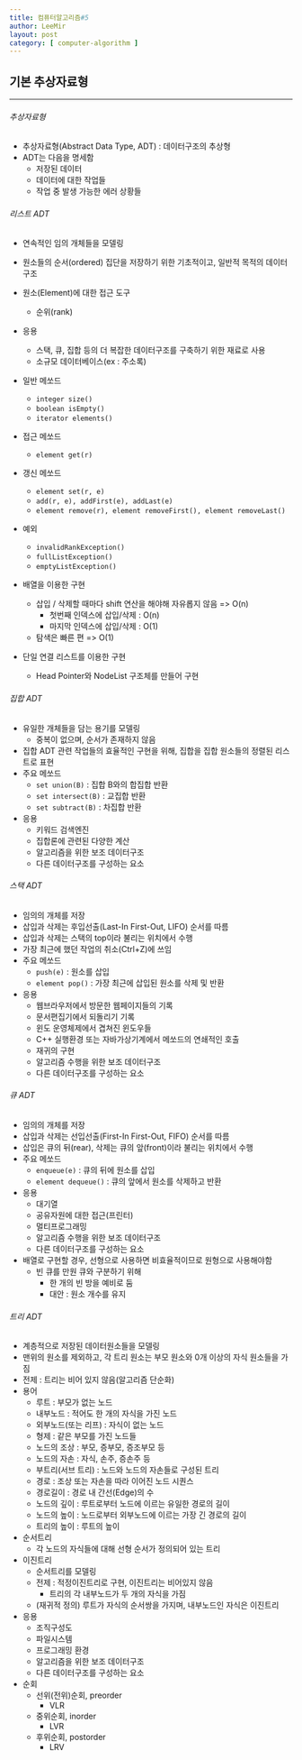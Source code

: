 ```yaml
---
title: 컴퓨터알고리즘#5
author: LeeMir
layout: post
category: [ computer-algorithm ]
---
```


## 기본 추상자료형

- - -

###### 추상자료형

- 추상자료형(Abstract Data Type, ADT) : 데이터구조의 추상형
- ADT는 다음을 명세함
  - 저장된 데이터
  - 데이터에 대한 작업들
  - 작업 중 발생 가능한 에러 상황들



###### 리스트 ADT

- 연속적인 임의 개체들을 모델링
- 원소들의 순서(ordered) 집단을 저장하기 위한 기초적이고, 일반적 목적의 데이터 구조
- 원소(Element)에 대한 접근 도구
  - 순위(rank)
- 응용
  - 스택, 큐, 집합 등의 더 복잡한 데이터구조를 구축하기 위한 재료로 사용
  - 소규모 데이터베이스(ex : 주소록)
- 일반 메쏘드
  - ```integer size()```
  - ```boolean isEmpty()```
  - ```iterator elements()```
- 접근 메쏘드
  - ```element get(r)```
- 갱신 메쏘드
  - ```element set(r, e)```
  - ```add(r, e), addFirst(e), addLast(e)```
  - ```element remove(r), element removeFirst(), element removeLast()```
- 예외
  - ```invalidRankException()```
  - ```fullListException()```
  - ```emptyListException()```

- 배열을 이용한 구현
  - 삽입 / 삭제할 때마다 shift 연산을 해야해 자유롭지 않음 => O(n)
    - 첫번째 인덱스에 삽입/삭제 : O(n)
    - 마지막 인덱스에 삽입/삭제 : O(1)
  - 탐색은 빠른 편 => O(1)
- 단일 연결 리스트를 이용한 구현
  - Head Pointer와 NodeList 구조체를 만들어 구현



###### 집합 ADT

- 유일한 개체들을 담는 용기를 모델링
  - 중복이 없으며, 순서가 존재하지 않음
- 집합 ADT 관련 작업들의 효율적인 구현을 위해, 집합을 집합 원소들의 정렬된 리스트로 표현
- 주요 메쏘드
  - ```set union(B)``` : 집합 B와의 합집합 반환
  - ```set intersect(B)``` : 교집합 반환
  - ```set subtract(B)``` : 차집합 반환
- 응용
  - 키워드 검색엔진
  - 집합론에 관련된 다양한 계산
  - 알고리즘을 위한 보조 데이터구조
  - 다른 데이터구조를 구성하는 요소



###### 스택 ADT

- 임의의 개체를 저장
- 삽입과 삭제는 후입선출(Last-In First-Out, LIFO) 순서를 따름
- 삽입과 삭제는 스택의 top이라 불리는 위치에서 수행
- 가장 최근에 했던 작업의 취소(Ctrl+Z)에 쓰임
- 주요 메쏘드
  - ```push(e)``` : 원소를 삽입
  - ```element pop()``` : 가장 최근에 삽입된 원소를 삭제 및 반환
- 응용
  - 웹브라우저에서 방문한 웹페이지들의 기록
  - 문서편집기에서 되돌리기 기록
  - 윈도 운영체제에서 겹쳐진 윈도우들
  - C++ 실행환경 또는 자바가상기계에서 메쏘드의 연쇄적인 호출
  - 재귀의 구현
  - 알고리즘 수행을 위한 보조 데이터구조
  - 다른 데이터구조를 구성하는 요소



###### 큐 ADT

- 임의의 개체를 저장
- 삽입과 삭제는 선입선출(First-In First-Out, FIFO) 순서를 따름
- 삽입은 큐의 뒤(rear), 삭제는 큐의 앞(front)이라 불리는 위치에서 수행
- 주요 메쏘드
  - ```enqueue(e)``` : 큐의 뒤에 원소를 삽입
  - ```element dequeue()``` : 큐의 앞에서 원소를 삭제하고 반환
- 응용
  - 대기열
  - 공유자원에 대한 접근(프린터)
  - 멀티프로그래밍
  - 알고리즘 수행을 위한 보조 데이터구조
  - 다른 데이터구조를 구성하는 요소
- 배열로 구현할 경우, 선형으로 사용하면 비효율적이므로 원형으로 사용해야함
  - 빈 큐를 만원 큐와 구분하기 위해
    - 한 개의 빈 방을 예비로 둠
    - 대안 : 원소 개수를 유지



###### 트리 ADT

- 계층적으로 저장된 데이터원소들을 모델링
- 맨위의 원소를 제외하고, 각 트리 원소는 부모 원소와 0개 이상의 자식 원소들을 가짐
- 전제 : 트리는 비어 있지 않음(알고리즘 단순화)
- 용어
  - 루트 : 부모가 없는 노드
  - 내부노드 : 적어도 한 개의 자식을 가진 노드
  - 외부노드(또는 리프) : 자식이 없는 노드
  - 형제 : 같은 부모를 가진 노드들
  - 노드의 조상 : 부모, 증부모, 증조부모 등
  - 노드의 자손 : 자식, 손주, 증손주 등
  - 부트리(서브 트리) : 노드와 노드의 자손들로 구성된 트리
  - 경로 : 조상 또는 자손을 따라 이어진 노드 시퀀스
  - 경로길이 : 경로 내 간선(Edge)의 수
  - 노드의 깊이 : 루트로부터 노드에 이르는 유일한 경로의 길이
  - 노드의 높이 : 노드로부터 외부노드에 이르는 가장 긴 경로의 길이
  - 트리의 높이 : 루트의 높이
- 순서트리
  - 각 노드의 자식들에 대해 선형 순서가 정의되어 있는 트리
- 이진트리
  - 순서트리를 모델링
  - 전제 : 적정이진트리로 구현, 이진트리는 비어있지 않음
    - 트리의 각 내부노드가 두 개의 자식을 가짐
  - (재귀적 정의) 루트가 자식의 순서쌍을 가지며, 내부노드인 자식은 이진트리
- 응용
  - 조직구성도
  - 파일시스템
  - 프로그래밍 환경
  - 알고리즘을 위한 보조 데이터구조
  - 다른 데이터구조를 구성하는 요소
- 순회
  - 선위(전위)순회, preorder
    - VLR
  - 중위순회, inorder
    - LVR
  - 후위순회, postorder
    - LRV
